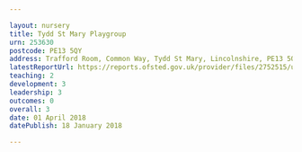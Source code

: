 ```yaml
---

layout: nursery
title: Tydd St Mary Playgroup
urn: 253630
postcode: PE13 5QY
address: Trafford Room, Common Way, Tydd St Mary, Lincolnshire, PE13 5QY
latestReportUrl: https://reports.ofsted.gov.uk/provider/files/2752515/urn/253630.pdf
teaching: 2
development: 3
leadership: 3
outcomes: 0
overall: 3
date: 01 April 2018 
datePublish: 18 January 2018

---
```

